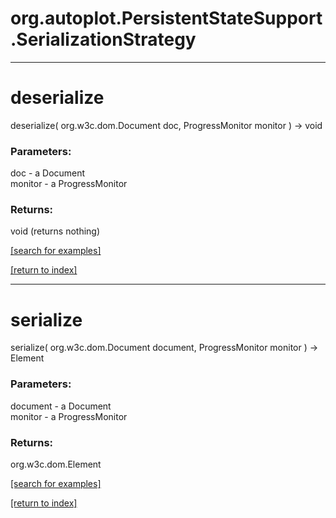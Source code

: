 # org.autoplot.PersistentStateSupport.SerializationStrategy



***
<a name="deserialize"></a>
# deserialize
deserialize( org.w3c.dom.Document doc, ProgressMonitor monitor ) &rarr; void



### Parameters:
doc - a Document
<br>monitor - a ProgressMonitor

### Returns:
void (returns nothing)


<a href="https://github.com/autoplot/dev/search?q=deserialize&unscoped_q=deserialize">[search for examples]</a>

<a href="https://github.com/autoplot/documentation/blob/master/javadoc/index-all.md">[return to index]</a>

***
<a name="serialize"></a>
# serialize
serialize( org.w3c.dom.Document document, ProgressMonitor monitor ) &rarr; Element



### Parameters:
document - a Document
<br>monitor - a ProgressMonitor

### Returns:
org.w3c.dom.Element


<a href="https://github.com/autoplot/dev/search?q=serialize&unscoped_q=serialize">[search for examples]</a>

<a href="https://github.com/autoplot/documentation/blob/master/javadoc/index-all.md">[return to index]</a>

